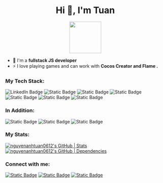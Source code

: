 <h1 align="center">Hi 👋, I'm Tuan</h1>
<div id="header" align="center">
  <img src="https://media.giphy.com/media/M9gbBd9nbDrOTu1Mqx/giphy.gif" width="100"/>
</div>

- 🌱 I'm a **fullstack JS developer**
- ⚡ I love playing games and can work with **Cocos Creator and Flame .**

<h3 align="left">My Tech Stack:</h3>
<div display="flex" align="left">
  <img src="https://img.shields.io/badge/TypeScript-light?style=for-the-badge&logo=typescript&logoColor=white&color=%233178C6" alt="LinkedIn Badge"/>
  <img alt="Static Badge" src="https://img.shields.io/badge/JavaScript-light?style=for-the-badge&logo=javascript&logoColor=white&color=%23F7DF1E">
  <img alt="Static Badge" src="https://img.shields.io/badge/Next.js-light?style=for-the-badge&logo=nextdotjs&logoColor=white&color=%23000000">
  <img alt="Static Badge" src="https://img.shields.io/badge/Nestjs-light?style=for-the-badge&logo=nestjs&logoColor=white&color=%23E0234E">
  <img alt="Static Badge" src="https://img.shields.io/badge/Node.js-light?style=for-the-badge&logo=Node.js&logoColor=white&color=%23339933">
  <img alt="Static Badge" src="https://img.shields.io/badge/PostgreSQL-light?style=for-the-badge&logo=postgresql&logoColor=white&color=%234169E1">
  <img alt="Static Badge" src="https://img.shields.io/badge/Docker-light?style=for-the-badge&logo=Docker&logoColor=white&color=%232496ED">
</div>

<h3 align="left">In Addition:</h3>
<div display="flex" align="left">
  <img alt="Static Badge" src="https://img.shields.io/badge/flutter-light?style=for-the-badge&logo=flutter&logoColor=white&color=%2302569B">
  <img alt="Static Badge" src="https://img.shields.io/badge/cocos-light?style=for-the-badge&logo=cocos&logoColor=white&color=%2355C2E1">
  <img alt="Static Badge" src="https://img.shields.io/badge/wordpress-light?style=for-the-badge&logo=wordpress&logoColor=white&color=%2321759B">
</div>

<h3 align="left">My Stats:</h3>
<div display="flex" align="left">

  [![nguyenanhtuan0612's GitHub | Stats](https://stats.quine.sh/nguyenanhtuan0612/github?theme=light)](https://quine.sh?utm_source=widgets&utm_campaign=nguyenanhtuan0612)      [![nguyenanhtuan0612's GitHub | Dependencies](https://stats.quine.sh/nguyenanhtuan0612/dependencies?theme=dark)](https://quine.sh?utm_source=widgets&utm_campaign=nguyenanhtuan0612)
  
</div>

<h3 align="left">Connect with me:</h3>
<div align="left" display="flex">
  <a href="mailto:tuananhvd1998@gmail.com"> <img alt="Static Badge" src="https://img.shields.io/badge/tuananhvd1998%40gmail.com-light?style=for-the-badge&logo=gmail&logoColor=white&color=%23EA4335"></a>
 <a href="https://www.kaggle.com/tuananh612"> <img alt="Static Badge" src="https://img.shields.io/badge/tuananh612-light?style=for-the-badge&logo=Kaggle&logoColor=white&color=%2320BEFF"></a>
  <a href="#">  <img alt="Static Badge" src="https://img.shields.io/badge/%40tuan612-light?style=for-the-badge&logo=telegram&logoColor=white&color=%2326A5E4"></a>



</div>




